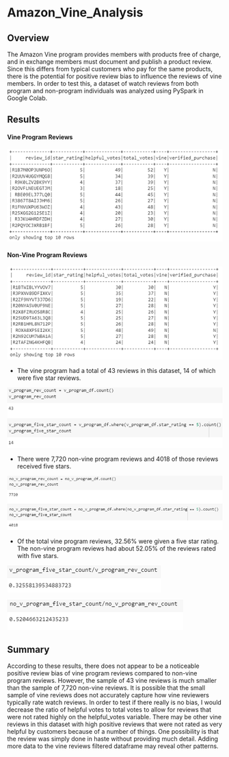 # Amazon_Vine_Analysis

## Overview
The Amazon Vine program provides members with products free of charge, and in exchange members must document and publish a product review.  Since this differs from typical customers who pay for the same products, there is the potential for positive review bias to influence the reviews of vine members.  In order to test this, a dataset of watch reviews from both program and non-program individuals was analyzed using PySpark in Google Colab.

## Results

#### Vine Program Reviews
![v-prog](https://github.com/Mots94/Amazon_Vine_Analysis/blob/main/Images/vine_program.PNG)  

#### Non-Vine Program Reviews
![no-v-prog](https://github.com/Mots94/Amazon_Vine_Analysis/blob/main/Images/non_vine_program.PNG)

* The vine program had a total of 43 reviews in this dataset, 14 of which were five star reviews.

![v-count](https://github.com/Mots94/Amazon_Vine_Analysis/blob/main/Images/v_program_counts.PNG)

* There were 7,720 non-vine program reviews and 4018 of those reviews received five stars.

![non-v-count](https://github.com/Mots94/Amazon_Vine_Analysis/blob/main/Images/no_v_program_counts.PNG)

* Of the total vine program reviews, 32.56% were given a five star rating.  The non-vine program reviews had about 52.05% of the reviews rated with five stars.

![v-perc](https://github.com/Mots94/Amazon_Vine_Analysis/blob/main/Images/v_program_perc.PNG)

![non-v-perc](https://github.com/Mots94/Amazon_Vine_Analysis/blob/main/Images/no_v_program_perc.PNG)

## Summary
According to these results, there does not appear to be a noticeable positive review bias of vine program reviews compared to non-vine program reviews.  However, the sample of 43 vine reviews is much smaller than the sample of 7,720 non-vine reviews.  It is possible that the small sample of vine reviews does not accurately capture how vine reviewers typically rate watch reviews.  In order to test if there really is no bias, I would decrease the ratio of helpful votes to total votes to allow for reviews that were not rated highly on the helpful_votes variable.  There may be other vine reviews in this dataset with high positive reviews that were not rated as very helpful by customers because of a number of things.  One possibility is that the review was simply done in haste without providing much detail.  Adding more data to the vine reviews filtered dataframe may reveal other patterns.